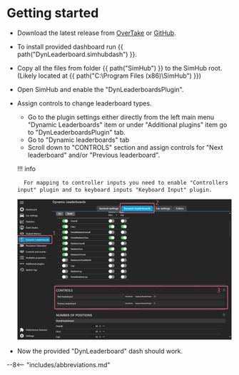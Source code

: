 # Getting started

* Download the latest release from [OverTake][OverTakeDownload] or [GitHub][GitHubReleases].
* To install provided dashboard run {{ path("DynLeaderboard.simhubdash") }}.
* Copy all the files from folder {{ path("SimHub") }} to the SimHub root. (Likely located at {{ path("C:\\Program Files (x86)\\SimHub") }}) 
* Open SimHub and enable the "DynLeaderboardsPlugin".
* Assign controls to change leaderboard types.
    * Go to the plugin settings either directly from the left main menu "Dynamic Leaderboards" item or under "Additional plugins" item go to "DynLeaderboardsPlugin" tab.
    * Go to "Dynamic leaderboards" tab
    * Scroll down to "CONTROLS" section and assign controls for "Next leaderboard" and/or "Previous leaderboard".

    !!! info

        For mapping to controller inputs you need to enable "Controllers input" plugin and to keyboard inputs "Keyboard Input" plugin.

    ![](../img/Config/DynamicLeaderboards_Controls.png)
    
* Now the provided "DynLeaderboard" dash should work.



[OverTakeDownload]: https://www.racedepartment.com/downloads/acc-simhub-dynamic-leaderboards-plugin.50424/
[GitHubReleases]: https://github.com/kaiusl/KLPlugins.Leaderboard/releases

--8<-- "includes/abbreviations.md"